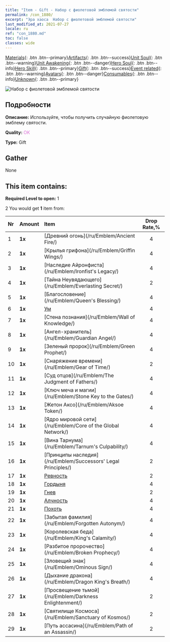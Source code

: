 ```yaml
---
title: "Item - Gift - Набор с фиолетовой эмблемой святости"
permalink: /con_1880/
excerpt: "Эра хаоса  Набор с фиолетовой эмблемой святости"
last_modified_at: 2021-07-27
locale: ru
ref: "con_1880.md"
toc: false
classes: wide
---
```

 [Materials](/ItemsRU/){: .btn .btn--primary}[Artifacts](/ItemsRU/Artifacts/){: .btn .btn--success}[Unit Soul](/ItemsRU/UnitSoul/){: .btn .btn--warning}[Unit Awakening](/ItemsRU/UnitAwakening/){: .btn .btn--danger}[Hero Soul](/ItemsRU/HeroSoul/){: .btn .btn--info}[Hero Skill](/ItemsRU/HeroSkill/){: .btn .btn--primary}[Gift](/ItemsRU/Gift/){: .btn .btn--success}[Event related](/ItemsRU/Events/){: .btn .btn--warning}[Avatars](/ItemsRU/Avatars/){: .btn .btn--danger}[Consumables](/ItemsRU/Consumables/){: .btn .btn--info}[Unknown](/ItemsRU/Unknown/){: .btn .btn--primary}

 ![Набор с фиолетовой эмблемой святости](/images/t/i_907417.png)

## Подробности
 **Описание:** Используйте, чтобы получить случайную фиолетовую эмблему святости.

 **Quality:** <span style="color: #DA70D6">OK</span>

 **Type:** Gift

## Gather

  None

## This item contains:

 **Required Level to open:** 1

 2 You would get **1** item  from:

  | Nr | Amount |     Item    | Drop Rate,% |
  |:---|:-------|:------------|:---------:|
  | 1 |  **1x** | [Древний огонь](/ru/Emblem/Ancient Fire/) | 4 | 
  | 2 |  **1x** | [Крылья грифона](/ru/Emblem/Griffin Wings/) | 4 | 
  | 3 |  **1x** | [Наследие Айронфиста](/ru/Emblem/Ironfist's Legacy/) | 4 | 
  | 4 |  **1x** | [Тайна Неувядающего](/ru/Emblem/Everlasting Secret/) | 2 | 
  | 5 |  **1x** | [Благословение](/ru/Emblem/Queen's Blessing/) | 4 | 
  | 6 |  **1x** | [Ум](/ru/Emblem/Witness/) | 4 | 
  | 7 |  **1x** | [Стена познания](/ru/Emblem/Wall of Knowledge/) | 4 | 
  | 8 |  **1x** | [Ангел-хранитель](/ru/Emblem/Guardian Angel/) | 4 | 
  | 9 |  **1x** | [Зеленый пророк](/ru/Emblem/Green Prophet/) | 4 | 
  | 10 |  **1x** | [Снаряжение времени](/ru/Emblem/Gear of Time/) | 2 | 
  | 11 |  **1x** | [Суд отцов](/ru/Emblem/The Judgment of Fathers/) | 4 | 
  | 12 |  **1x** | [Ключ меча и магии](/ru/Emblem/Stone Key to the Gates/) | 4 | 
  | 13 |  **1x** | [Жетон Аксо](/ru/Emblem/Aksoe Token/) | 4 | 
  | 14 |  **1x** | [Ядро мировой сети](/ru/Emblem/Core of the Global Network/) | 4 | 
  | 15 |  **1x** | [Вина Тарнума](/ru/Emblem/Tarnum's Culpability/) | 4 | 
  | 16 |  **1x** | [Принципы наследия](/ru/Emblem/Successors' Legal Principles/) | 2 | 
  | 17 |  **1x** | [Ревность](/ru/Emblem/Jealousy/) | 2 | 
  | 18 |  **1x** | [Гордыня](/ru/Emblem/Arrogance/) | 4 | 
  | 19 |  **1x** | [Гнев](/ru/Emblem/Anger/) | 2 | 
  | 20 |  **1x** | [Алчность](/ru/Emblem/Greed/) | 4 | 
  | 21 |  **1x** | [Похоть](/ru/Emblem/Lust/) | 4 | 
  | 22 |  **1x** | [Забытая фамилия](/ru/Emblem/Forgotten Autonym/) | 4 | 
  | 23 |  **1x** | [Королевская беда](/ru/Emblem/King's Calamity/) | 4 | 
  | 24 |  **1x** | [Разбитое пророчество](/ru/Emblem/Broken Prophecy/) | 4 | 
  | 25 |  **1x** | [Зловещий знак](/ru/Emblem/Ominous Sign/) | 4 | 
  | 26 |  **1x** | [Дыхание дракона](/ru/Emblem/Dragon King's Breath/) | 4 | 
  | 27 |  **1x** | [Просвещение тьмой](/ru/Emblem/Darkness Enlightenment/) | 2 | 
  | 28 |  **1x** | [Святилище Космоса](/ru/Emblem/Sanctuary of Kosmos/) | 2 | 
  | 29 |  **1x** | [Путь ассасина](/ru/Emblem/Path of an Assassin/) | 2 | 
